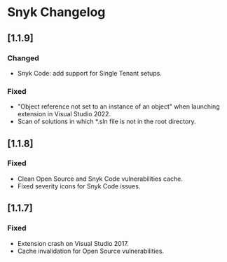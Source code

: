 # Snyk Changelog

## [1.1.9]

### Changed
- Snyk Code: add support for Single Tenant setups.

### Fixed
- "Object reference not set to an instance of an object" when launching extension in Visual Studio 2022.
- Scan of solutions in which *.sln file is not in the root directory.

## [1.1.8]

### Fixed
- Clean Open Source and Snyk Code vulnerabilities cache.
- Fixed severity icons for Snyk Code issues.

## [1.1.7]

### Fixed
- Extension crash on Visual Studio 2017.
- Cache invalidation for Open Source vulnerabilities.